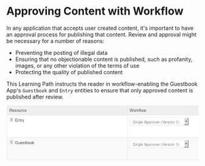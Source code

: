 # Approving Content with Workflow

In any application that accepts user created content, it's important to have an
approval process for publishing that content. Review and approval might be
necessary for a number of reasons:

-  Preventing the posting of illegal data
-  Ensuring that no objectionable content is published, such as profanity,
   images, or any other violation of the terms of use 
-  Protecting the quality of published content 

This Learning Path instructs the reader in workflow-enabling the Guestbook
App's `Guestbook` and `Entry` entities to ensure that only approved content is
published after review.

![Figure 1: Your custom entities can be workflow enabled, just like the core portal's entities.](../../images/test-workflow-1.png)

